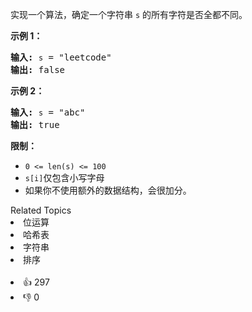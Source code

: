 <p>实现一个算法，确定一个字符串 <code>s</code> 的所有字符是否全都不同。</p>

<p><strong>示例 1：</strong></p>

<pre>
<strong>输入:</strong> <span><code>s</code></span> = "leetcode"
<strong>输出:</strong> false 
</pre>

<p><strong>示例 2：</strong></p>

<pre>
<strong>输入:</strong> <span><code>s</code></span> = "abc"
<strong>输出:</strong> true
</pre>

<p><strong>限制：</strong></p>

<ul> 
 <li><code>0 &lt;= len(s) &lt;= 100 </code></li> 
 <li><code>s[i]</code>仅包含小写字母</li> 
 <li>如果你不使用额外的数据结构，会很加分。</li> 
</ul>

<div><div>Related Topics</div><div><li>位运算</li><li>哈希表</li><li>字符串</li><li>排序</li></div></div><br><div><li>👍 297</li><li>👎 0</li></div>